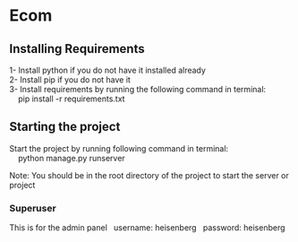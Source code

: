# Ecom
## Installing Requirements
1- Install python if you do not have it installed already  
2- Install pip if you do not have it  
3- Install requirements by running the following command in terminal:  
&nbsp; &nbsp; pip install -r requirements.txt  

## Starting the project
Start the project by running following command in terminal:  
&nbsp; &nbsp; python manage.py runserver  
    
Note: You should be in the root directory of the project to start the server or project  

### Superuser
This is for the admin panel
&nbsp; username: heisenberg
&nbsp; password: heisenberg
